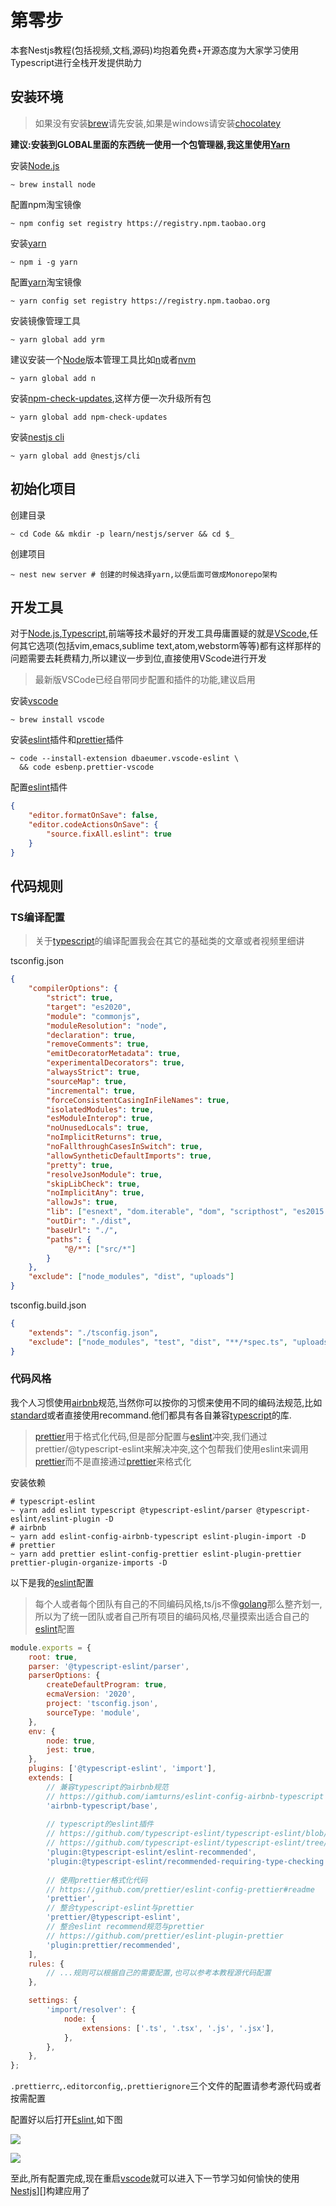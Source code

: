 # 第零步

[typescript]: https://www.typescriptlang.org/	"typescript"
[yarn]: https://classic.yarnpkg.com/zh-Hans/	"Yarn"
[node.js]: https://nodejs.org/zh-cn/	"Node.js"
[nestjs]: https://nestjs.com/	"nestjs"
[n]: https://github.com/tj/n	"n"
[nvm]: https://github.com/nvm-sh/nvm	"nvm"
[npm-check-updates]: https://github.com/raineorshine/npm-check-updates	"npm-check-updates"
[nestjs cli]: https://docs.nestjs.com/cli/overview	"nestjs cli"
[vscode]: https://code.visualstudio.com/	"vscode"
[vscode-eslint]: https://marketplace.visualstudio.com/items?itemName=dbaeumer.vscode-eslint	"vscode-eslint"
[vscode-prettier]: https://marketplace.visualstudio.com/items?itemName=esbenp.prettier-vscode	"vscode-prettier"
[Airbnb]: https://github.com/airbnb/javascript	"aribnb"
[standard]: https://standardjs.com/	"standard"
[eslint]: https://eslint.org/	"eslint"
[prettier]: https://prettier.io/	"prettier"
[golang]: https://golang.org/	"golang"

本套Nestjs教程(包括视频,文档,源码)均抱着免费+开源态度为大家学习使用Typescript进行全栈开发提供助力

## 安装环境

> 如果没有安装[brew](https://brew.sh/)请先安装,如果是windows请安装[chocolatey](https://chocolatey.org/install)

**建议:安装到GLOBAL里面的东西统一使用一个包管理器,我这里使用[Yarn][]**

安装[Node.js][]

```shell
~ brew install node
```

配置npm淘宝镜像

```shell
~ npm config set registry https://registry.npm.taobao.org
```

安装[yarn][]

```shell
~ npm i -g yarn
```

配置[yarn][]淘宝镜像

```shell
~ yarn config set registry https://registry.npm.taobao.org
```

安装镜像管理工具

```shell
~ yarn global add yrm
```

建议安装一个[Node][node.js]版本管理工具比如[n][]或者[nvm][]

```shell
~ yarn global add n
```

安装[npm-check-updates][],这样方便一次升级所有包

```shell
~ yarn global add npm-check-updates
```

安装[nestjs cli][]

```shell
~ yarn global add @nestjs/cli
```

## 初始化项目

创建目录

```shell
~ cd Code && mkdir -p learn/nestjs/server && cd $_
```

创建项目

```shell
~ nest new server # 创建的时候选择yarn,以便后面可做成Monorepo架构
```

## 开发工具

对于[Node.js][],[Typescript][],前端等技术最好的开发工具毋庸置疑的就是[VScode][],任何其它选项(包括vim,emacs,sublime text,atom,webstorm等等)都有这样那样的问题需要去耗费精力,所以建议一步到位,直接使用VScode进行开发

> 最新版VSCode已经自带同步配置和插件的功能,建议启用

安装[vscode][]

```shell
~ brew install vscode
```

安装[eslint][vscode-eslint]插件和[prettier][vscode-prettier]插件

```shell
~ code --install-extension dbaeumer.vscode-eslint \
  && code esbenp.prettier-vscode
```

配置[eslint][vscode-eslint]插件

```json
{
    "editor.formatOnSave": false,
    "editor.codeActionsOnSave": {
        "source.fixAll.eslint": true
    }
}

```

## 代码规则

### TS编译配置

> 关于[typescript][]的编译配置我会在其它的基础类的文章或者视频里细讲

tsconfig.json

```json
{
    "compilerOptions": {
        "strict": true,
        "target": "es2020",
        "module": "commonjs",
        "moduleResolution": "node",
        "declaration": true,
        "removeComments": true,
        "emitDecoratorMetadata": true,
        "experimentalDecorators": true,
        "alwaysStrict": true,
        "sourceMap": true,
        "incremental": true,
        "forceConsistentCasingInFileNames": true,
        "isolatedModules": true,
        "esModuleInterop": true,
        "noUnusedLocals": true,
        "noImplicitReturns": true,
        "noFallthroughCasesInSwitch": true,
        "allowSyntheticDefaultImports": true,
        "pretty": true,
        "resolveJsonModule": true,
        "skipLibCheck": true,
        "noImplicitAny": true,
        "allowJs": true,
        "lib": ["esnext", "dom.iterable", "dom", "scripthost", "es2015.symbol"],
        "outDir": "./dist",
        "baseUrl": "./",
        "paths": {
            "@/*": ["src/*"]
        }
    },
    "exclude": ["node_modules", "dist", "uploads"]
}
```

tsconfig.build.json

```json
{
    "extends": "./tsconfig.json",
    "exclude": ["node_modules", "test", "dist", "**/*spec.ts", "uploads"]
}
```

### 代码风格

我个人习惯使用[airbnb][]规范,当然你可以按你的习惯来使用不同的编码法规范,比如[standard][]或者直接使用recommand.他们都具有各自兼容[typescript][]的库.

> [prettier][]用于格式化代码,但是部分配置与[eslint][]冲突,我们通过prettier/@typescript-eslint来解决冲突,这个包帮我们使用eslint来调用[prettier][]而不是直接通过[prettier][]来格式化

安装依赖

```shell
# typescript-eslint
~ yarn add eslint typescript @typescript-eslint/parser @typescript-eslint/eslint-plugin -D
# airbnb
~ yarn add eslint-config-airbnb-typescript eslint-plugin-import -D
# prettier
~ yarn add prettier eslint-config-prettier eslint-plugin-prettier prettier-plugin-organize-imports -D
```

以下是我的[eslint][]配置

> 每个人或者每个团队有自己的不同编码风格,ts/js不像[golang][]那么整齐划一,所以为了统一团队或者自己所有项目的编码风格,尽量摸索出适合自己的[eslint][]配置

```javascript
module.exports = {
    root: true,
    parser: '@typescript-eslint/parser',
    parserOptions: {
        createDefaultProgram: true,
        ecmaVersion: '2020',
        project: 'tsconfig.json',
        sourceType: 'module',
    },
    env: {
        node: true,
        jest: true,
    },
    plugins: ['@typescript-eslint', 'import'],
    extends: [
        // 兼容typescript的airbnb规范
        // https://github.com/iamturns/eslint-config-airbnb-typescript
        'airbnb-typescript/base',
        
        // typescript的eslint插件
        // https://github.com/typescript-eslint/typescript-eslint/blob/master/docs/getting-started/linting/README.md
        // https://github.com/typescript-eslint/typescript-eslint/tree/master/packages/eslint-plugin
        'plugin:@typescript-eslint/eslint-recommended',
        'plugin:@typescript-eslint/recommended-requiring-type-checking',
        
        // 使用prettier格式化代码
        // https://github.com/prettier/eslint-config-prettier#readme
        'prettier',
        // 整合typescript-eslint与prettier
        'prettier/@typescript-eslint',
        // 整合eslint recommend规范与prettier
        // https://github.com/prettier/eslint-plugin-prettier
        'plugin:prettier/recommended',
    ],
    rules: {
        // ...规则可以根据自己的需要配置,也可以参考本教程源代码配置
    },

    settings: {
        'import/resolver': {
            node: {
                extensions: ['.ts', '.tsx', '.js', '.jsx'],
            },
        },
    },
};

```

`.prettierrc`,`.editorconfig`,`.prettierignore`三个文件的配置请参考源代码或者按需配置

配置好以后打开[Eslint][vscode-eslint],如下图

![](https://pic.lichnow.com/media/20201017005904.png)

![](https://pic.lichnow.com/media/20201017005917.png)

至此,所有配置完成,现在重启[vscode][]就可以进入下一节学习如何愉快的使用[Nestjs]][]构建应用了
